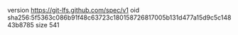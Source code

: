version https://git-lfs.github.com/spec/v1
oid sha256:5f5363c086b91f48c63723c180158726817005b131d477a15d9c5c14843b8785
size 541

